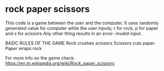 # rock paper scissors
This code is a game between the user and the computer. 
It uses randomly generated value for computer while the user inputs;
r for rock, p for paper and s for scissors
Any other thing results in an error- invalid input.
 

BASIC RULES OF THE GAME
Rock crushes scissors
Scissors cuts paper
Paper wraps rock

For more info on the game check:
https://en.m.wikipedia.org/wiki/Rock_paper_scissors

